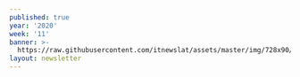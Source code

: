 ```yaml
---
published: true
year: '2020'
week: '11'
banner: >-
  https://raw.githubusercontent.com/itnewslat/assets/master/img/728x90/Banner-Resumen.jpg
layout: newsletter
---
```

